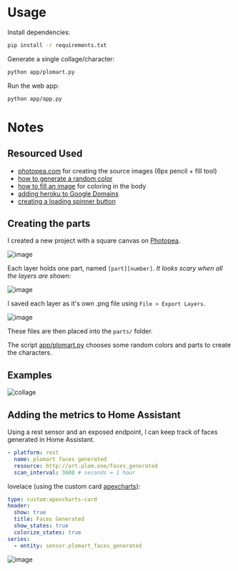 # Usage

Install dependencies:

```bash
pip install -r requirements.txt
```

Generate a single collage/character:

```bash
python app/plomart.py
```

Run the web app:

```bash
python app/app.py
```

# Notes

## Resourced Used

- [photopea.com](https://www.photopea.com/) for creating the source images (6px pencil + fill tool)
- [how to generate a random color](https://stackoverflow.com/questions/28999287/generate-random-colors-rgb)
- [how to fill an image](https://www.geeksforgeeks.org/floodfill-image-using-python-pillow/) for coloring in the body
- [adding heroku to Google Domains](https://stackoverflow.com/questions/63866651/how-to-associate-heroku-app-with-a-google-domain)
- [creating a loading spinner button](https://dev.to/dcodeyt/create-a-button-with-a-loading-spinner-in-html-css-1c0h)

## Creating the parts

I created a new project with a square canvas on [Photopea](https://www.photopea.com/).

![image](https://user-images.githubusercontent.com/6510862/170896772-d60c0d50-0200-426d-a7f0-dc5a9e7ac5ee.png)

Each layer holds one part, named `[part][number]`. _It looks scary when all the layers are shown:_

![image](https://user-images.githubusercontent.com/6510862/170896746-509e936b-764c-4aaa-ae37-e059fa15b10b.png)

I saved each layer as it's own .png file using `File > Export Layers`.

![image](https://user-images.githubusercontent.com/6510862/170896865-23b38a87-a519-4491-8ae2-295589bfb4e8.png)

These files are then placed into the `parts/` folder.

The script [app/plomart.py](./app/plomart.py) chooses some random colors and parts to create the characters.

## Examples

![collage](https://user-images.githubusercontent.com/6510862/170970149-1f7e37e4-ac06-41ab-8874-04f2e3623c49.png)

## Adding the metrics to Home Assistant

Using a rest sensor and an exposed endpoint, I can keep track of faces generated in Home Assistant.

```yaml
- platform: rest
  name: plomart faces generated
  resource: http://art.plom.one/faces_generated
  scan_interval: 3600 # seconds = 1 hour
```

lovelace (using the custom card [apexcharts](https://github.com/RomRider/apexcharts-card)):

```yaml
type: custom:apexcharts-card
header:
  show: true
  title: Faces Generated
  show_states: true
  colorize_states: true
series:
  - entity: sensor.plomart_faces_generated
```

![image](https://user-images.githubusercontent.com/6510862/170972696-0690c99b-7a4a-47ce-a172-edda010c1ab2.png)
